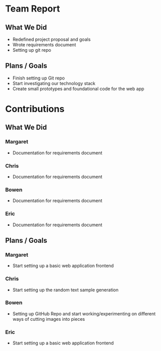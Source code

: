 # Team Report
## What We Did  
- Redefined project proposal and goals  
- Wrote requirements document  
- Setting up git repo  
## Plans / Goals  
- Finish setting up Git repo  
- Start investigating our technology stack  
- Create small prototypes and foundational code for the web app  

# Contributions  
## What We Did  
### Margaret  
- Documentation for requirements document  
### Chris  
- Documentation for requirements document  
### Bowen  
- Documentation for requirements document  
### Eric  
- Documentation for requirements document  
## Plans / Goals  
### Margaret  
- Start setting up a basic web application frontend  
### Chris  
- Start setting up the random text sample generation  
### Bowen  
- Setting up GitHub Repo and start working/experimenting on different ways of cutting images into pieces  
### Eric  
- Start setting up a basic web application frontend  
